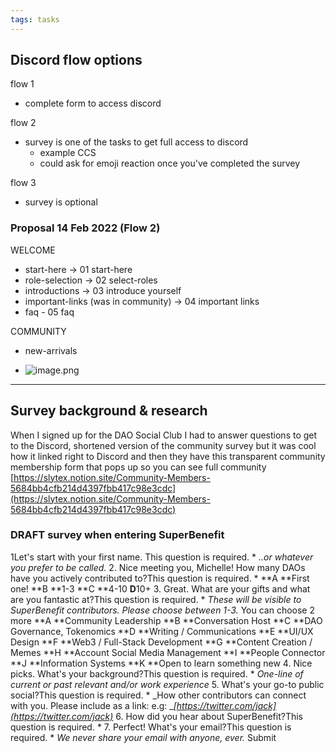 ```yaml
---
tags: tasks
---
```

## Discord flow options
flow 1
- complete form to access discord

flow 2
- survey is one of the tasks to get full access to discord
	- example CCS
	- could ask for emoji reaction once you've completed the survey

flow 3
- survey is optional


### Proposal 14 Feb 2022 (Flow 2)
WELCOME
- start-here -> 01 start-here
- role-selection -> 02 select-roles
- introductions -> 03 introduce yourself
- important-links (was in community) -> 04 important links
- faq - 05 faq

COMMUNITY
- new-arrivals


- ![image.png](17dc7309-8705-416a-b3d2-1bc2b7f7eb8e.png)




---
## Survey background & research
When I signed up for the DAO Social Club I had to answer questions to get to the Discord, shortened version of the community survey but it was cool how it linked right to Discord and then they have this transparent community membership form that pops up so you can see full community 
[https://slytex.notion.site/Community-Members-5684bb4cfb214d4397fbb417c98e3cdc](https://slytex.notion.site/Community-Members-5684bb4cfb214d4397fbb417c98e3cdc) 


### DRAFT survey when entering SuperBenefit
1Let's start with your first name. This question is required. *
_..or whatever you prefer to be called._
2. Nice meeting you, Michelle! How many DAOs have you actively contributed to?This question is required. *
**A **First one!
**B **1-3
**C **4-10
**D**10+
3. Great. What are your gifts and what are you fantastic at?This question is required. *
_These will be visible to SuperBenefit contributors. Please choose between 1-3._
You can choose 2 more
**A **Community Leadership 
**B **Conversation Host 
**C **DAO Governance, Tokenomics 
**D **Writing / Communications
**E **UI/UX Design 
**F **Web3 / Full-Stack Development 
**G **Content Creation / Memes
**H **Account Social Media Management 
**I  **People Connector 
**J **Information Systems
**K **Open to learn something new
4. Nice picks. What's your background?This question is required. *
_One-line of current or past relevant and/or work experience_
5. What's your go-to public social?This question is required. *
_How other contributors can connect with you. Please include as a link: e.g: __[https://twitter.com/jack](https://twitter.com/jack)_
6. How did you hear about SuperBenefit?This question is required. *
7. Perfect! What's your email?This question is required. *
_We never share your email with anyone, ever._
Submit
